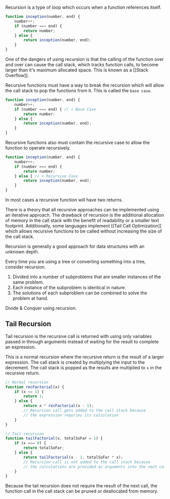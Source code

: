 Recursion is a type of loop which occurs when a function references itself.

```javascript
function inception(number, end) {
	number++;
	if (number === end) {
		return number;
	} else {
		return inception(number, end);
	}
}
```


One of the dangers of using recursion is that the calling of the function over and over can cause the call stack, which tracks function calls, to become larger than it's maximum allocated space. This is known as a [[Stack Overflow]].

Recursive functions must have a way to break the recursion which will allow the call stack to pop the functions from it. This is called the `base case`.

```javascript
function inception(number, end) {
	number++;
	if (number === end) { // < Base Case
		return number;
	} else {
		return inception(number, end);
	}
}
```

Recursive functions also must contain the recursive case to allow the function to operate recursively.

```javascript
function inception(number, end) {
	number++;
	if (number === end) {
		return number;
	} else { // < Recursive Case
		return inception(number, end);
	}
}
```

In most cases a recursive function will have two returns.

There is a theory that all  recursive approaches can be implemented using an iterative approach. The drawback of recursion is the additional allocation of memory in the call stack with the benefit of readability or a smaller text footprint. Additionally, some languages implement [[Tail Call Optimization]] which allows recursive functions to be called without increasing the size of the call stack.

Recursion is generally a good approach for data structures with an unknown depth.

Every time you are using a tree or converting something into a tree, consider recursion.
1. Divided into a number of subproblems that are smaller instances of the same problem.
2. Each instance of the subproblem is identical in nature.
3. The solutions of each subproblem can be combined to solve the problem at hand.

Divide & Conquer using recursion.

## Tail Recursion

Tail recursion is the recursive call is returned with using only variables passed in through arguments instead of waiting for the result to complete an expression. 

This is a normal recursion where the recursive return is the result of a larger expression. The call stack is created by multiplying the input to the decrement. The call stack is popped as the results are multiplied to `x` in the recursive return.

```javascript
// Normal recursion
function recFactorial(x) {
	if (x <= 1) {
		return 1;
	} else {
		return x * recFactorial(x - 1);
		// Recursion call gets added to the call stack because
		// the expression requries its calculation
	}
}
```

```javascript
// Tail recursion
function tailFactorial(x, totalSoFar = 1) {
	if (x === 0) {
		return totalSoFar;
	} else {
		return tailFactorial(x - 1, totalSoFar * x);
		// Recursion call is not added to the call stack because
		// the calculations are provided as arguments into the next call.
	}
}
```

Because the tail recursion does not require the result of the next call, the function call in the call stack can be pruned or deallocated from memory.